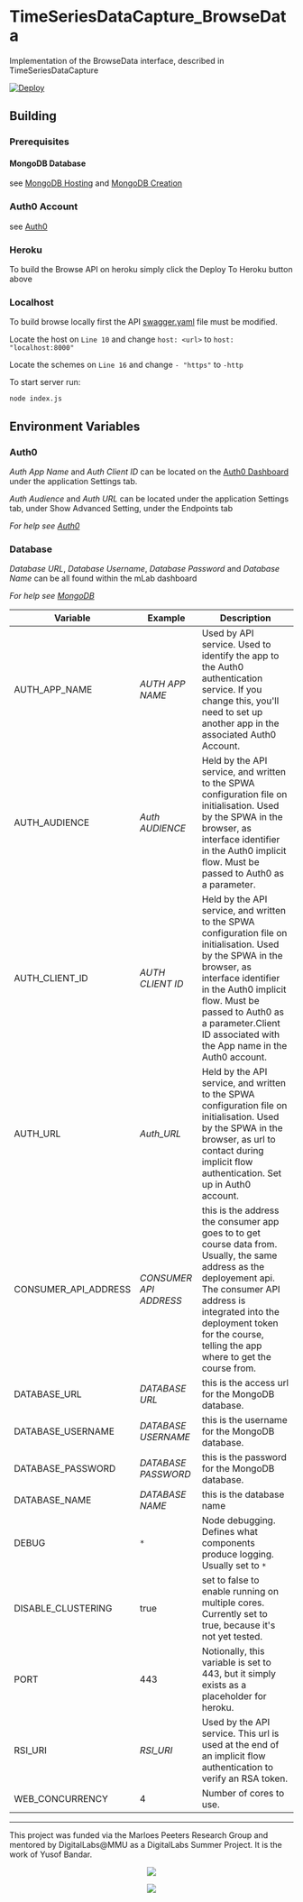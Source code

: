# TimeSeriesDataCapture_BrowseData
Implementation of the BrowseData interface, described in TimeSeriesDataCapture 

[![Deploy](https://www.herokucdn.com/deploy/button.svg)](https://heroku.com/deploy)

## Building

### Prerequisites

#### MongoDB Database
see [MongoDB Hosting](https://github.com/CMDT/TimeSeriesDataCapture#mongodb-hosting) and [MongoDB Creation](https://github.com/CMDT/TimeSeriesDataCapture#mongodb-creation)

### Auth0 Account
see [Auth0](https://github.com/CMDT/TimeSeriesDataCapture#auth0)

### Heroku
To build the Browse API on heroku simply click the Deploy To Heroku button above

### Localhost
To build browse locally first the API [swagger.yaml](https://github.com/CMDT/TimeSeriesDataCapture_BrowseData/blob/master/src/BrowseAPI/api/swagger.yaml) file must be modified.

Locate the host on `Line 10` and change `host: <url>` to `host: "localhost:8000"`

Locate the schemes on `Line 16` and change `- "https"` to `-http`

To start server run:

```
node index.js
```

## Environment Variables 

### Auth0
*Auth App Name* and *Auth Client ID* can be located on the [Auth0 Dashboard](https://manage.auth0.com) under the application Settings tab. 

*Auth Audience* and *Auth URL* can be located under the application Settings tab, under Show Advanced Setting, under the Endpoints tab

*For help see [Auth0](https://github.com/CMDT/TimeSeriesDataCapture#auth0)*

### Database
*Database URL*, *Database Username*, *Database Password* and *Database Name* can be all found within the mLab dashboard

*For help see [MongoDB](https://github.com/CMDT/TimeSeriesDataCapture#mongodb-hosting)*

| Variable             | Example                                  | Description                              |
| -------------------- | ---------------------------------------- | ---------------------------------------- |
| AUTH_APP_NAME        | *AUTH APP NAME*                          | Used by API service. Used to identify the app to the Auth0 authentication service. If you change this, you'll need to set up another app in the associated Auth0 Account. |
| AUTH_AUDIENCE        | *Auth AUDIENCE*                          | Held by the API service, and written to the SPWA configuration file on initialisation. Used by the SPWA in the browser, as interface identifier in the Auth0 implicit flow. Must be passed to Auth0 as a parameter.                           |
| AUTH_CLIENT_ID       | *AUTH CLIENT ID*                         | Held by the API service, and written to the SPWA configuration file on initialisation. Used by the SPWA in the browser, as interface identifier in the Auth0 implicit flow. Must be passed to Auth0 as a parameter.Client ID associated with the App name in the Auth0 account. |
| AUTH_URL             | *Auth_URL*                               | Held by the API service, and written to the SPWA configuration file on initialisation. Used by the SPWA in the browser, as url to contact during implicit flow authentication. Set up in Auth0 account.                                          |
| CONSUMER_API_ADDRESS | *CONSUMER API ADDRESS*                    | this is the address the consumer app goes to to get course data from. Usually, the same address as the deployement api. The consumer API address is integrated into the deployment token for the course, telling the app where to get the course from.     |
| DATABASE_URL         | *DATABASE URL*                           | this is the access url for the  MongoDB database. |
| DATABASE_USERNAME    | *DATABASE USERNAME*                      | this is the username for the  MongoDB database. |
| DATABASE_PASSWORD    | *DATABASE PASSWORD*                      | this is the password for the  MongoDB database. |
| DATABASE_NAME        | *DATABASE NAME*                          | this is the database name|
| DEBUG                | `*`                                      | Node debugging. Defines what components produce logging. Usually set to `*` |
| DISABLE_CLUSTERING   | true                                     | set to false to enable running on multiple cores. Currently set to true, because it's not yet tested. |
| PORT                 | 443                                      | Notionally, this variable is set to 443, but it simply exists as a placeholder for heroku. |
| RSI_URI              | *RSI_URI*                                | Used by the API service. This url is used at the end of an implicit flow authentication to verify an RSA token. |
| WEB_CONCURRENCY      | 4                                        | Number of cores to use.                  |


---

This project was funded via the Marloes Peeters Research Group and mentored by DigitalLabs@MMU as a DigitalLabs Summer Project. It is the work of Yusof Bandar.


<p align="center">
<img align="middle" src="https://trello-attachments.s3.amazonaws.com/5b2caa657bcf194b4d089d48/5b98c7ec64145155e09b5083/d2e189709d3b79aa1222ef6e9b1f3735/DigitalLabsLogo_512x512.png"  />
 </p>
 
 
<p align="center">
<img align="middle" src="https://trello-attachments.s3.amazonaws.com/5b2caa657bcf194b4d089d48/5b98c7ec64145155e09b5083/e5f47675f420face27488d4e5330a48c/logo_mmu.png" />
 </p>
